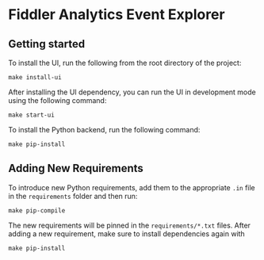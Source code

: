# Fiddler Analytics Event Explorer

## Getting started

To install the UI, run the following from the root directory of the project:

```
make install-ui
```

After installing the UI dependency, you can run the UI in development mode using the
following command:

```
make start-ui
```

To install the Python backend, run the following command:

```
make pip-install
```

## Adding New Requirements

To introduce new Python requirements, add them to the appropriate `.in` file in the
`requirements` folder and then run:

```
make pip-compile
```

The new requirements will be pinned in the `requirements/*.txt` files. After adding a
new requirement, make sure to install dependencies again with

```
make pip-install
```
